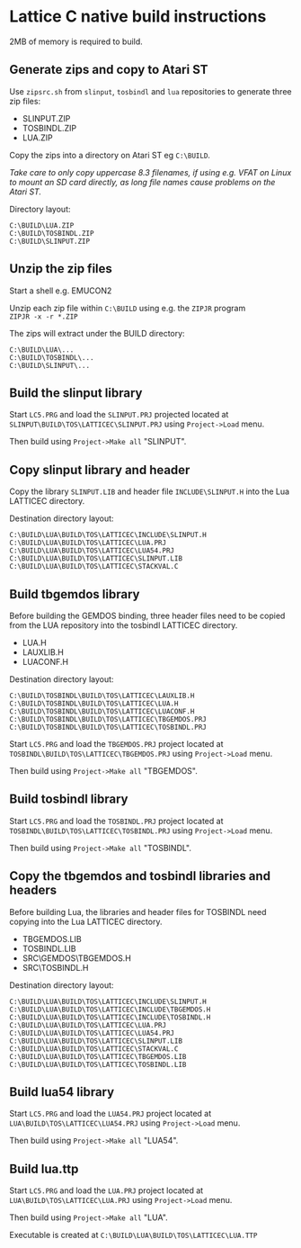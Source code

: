 # Lattice C native build instructions

2MB of memory is required to build.

## Generate zips and copy to Atari ST

Use `zipsrc.sh` from `slinput`, `tosbindl` and `lua` repositories to generate three zip files:
* SLINPUT.ZIP
* TOSBINDL.ZIP
* LUA.ZIP

Copy the zips into a directory on Atari ST eg `C:\BUILD`.

_Take care to only copy uppercase 8.3 filenames, if using e.g. VFAT on Linux to mount an SD card directly, as long file names cause problems on the Atari ST._

Directory layout:  
```
C:\BUILD\LUA.ZIP  
C:\BUILD\TOSBINDL.ZIP  
C:\BUILD\SLINPUT.ZIP  
```

## Unzip the zip files

Start a shell e.g. EMUCON2

Unzip each zip file within `C:\BUILD` using e.g. the `ZIPJR` program  
`ZIPJR -x -r *.ZIP`  

The zips will extract under the BUILD directory:
```
C:\BUILD\LUA\...  
C:\BUILD\TOSBINDL\...  
C:\BUILD\SLINPUT\...
```

## Build the slinput library

Start `LC5.PRG` and load the `SLINPUT.PRJ` projected located at `SLINPUT\BUILD\TOS\LATTICEC\SLINPUT.PRJ` using `Project->Load` menu.

Then build using `Project->Make all` "SLINPUT".

## Copy slinput library and header

Copy the library `SLINPUT.LIB` and header file `INCLUDE\SLINPUT.H` into the Lua LATTICEC directory.

Destination directory layout:
```
C:\BUILD\LUA\BUILD\TOS\LATTICEC\INCLUDE\SLINPUT.H  
C:\BUILD\LUA\BUILD\TOS\LATTICEC\LUA.PRJ  
C:\BUILD\LUA\BUILD\TOS\LATTICEC\LUA54.PRJ  
C:\BUILD\LUA\BUILD\TOS\LATTICEC\SLINPUT.LIB  
C:\BUILD\LUA\BUILD\TOS\LATTICEC\STACKVAL.C  
```

## Build tbgemdos library

Before building the GEMDOS binding, three header files need to be copied from the LUA repository into the tosbindl LATTICEC directory.
* LUA.H
* LAUXLIB.H
* LUACONF.H

Destination directory layout:
```
C:\BUILD\TOSBINDL\BUILD\TOS\LATTICEC\LAUXLIB.H
C:\BUILD\TOSBINDL\BUILD\TOS\LATTICEC\LUA.H
C:\BUILD\TOSBINDL\BUILD\TOS\LATTICEC\LUACONF.H
C:\BUILD\TOSBINDL\BUILD\TOS\LATTICEC\TBGEMDOS.PRJ
C:\BUILD\TOSBINDL\BUILD\TOS\LATTICEC\TOSBINDL.PRJ
```

Start `LC5.PRG` and load the `TBGEMDOS.PRJ` project located at `TOSBINDL\BUILD\TOS\LATTICEC\TBGEMDOS.PRJ` using `Project->Load` menu.

Then build using `Project->Make all` "TBGEMDOS".

## Build tosbindl library

Start `LC5.PRG` and load the `TOSBINDL.PRJ` project located at `TOSBINDL\BUILD\TOS\LATTICEC\TOSBINDL.PRJ` using `Project->Load` menu.

Then build using `Project->Make all` "TOSBINDL".

## Copy the tbgemdos and tosbindl libraries and headers

Before building Lua, the libraries and header files for TOSBINDL need copying into the Lua LATTICEC directory.

* TBGEMDOS.LIB
* TOSBINDL.LIB
* SRC\GEMDOS\TBGEMDOS.H
* SRC\TOSBINDL.H

Destination directory layout:
```
C:\BUILD\LUA\BUILD\TOS\LATTICEC\INCLUDE\SLINPUT.H  
C:\BUILD\LUA\BUILD\TOS\LATTICEC\INCLUDE\TBGEMDOS.H  
C:\BUILD\LUA\BUILD\TOS\LATTICEC\INCLUDE\TOSBINDL.H  
C:\BUILD\LUA\BUILD\TOS\LATTICEC\LUA.PRJ  
C:\BUILD\LUA\BUILD\TOS\LATTICEC\LUA54.PRJ  
C:\BUILD\LUA\BUILD\TOS\LATTICEC\SLINPUT.LIB  
C:\BUILD\LUA\BUILD\TOS\LATTICEC\STACKVAL.C  
C:\BUILD\LUA\BUILD\TOS\LATTICEC\TBGEMDOS.LIB  
C:\BUILD\LUA\BUILD\TOS\LATTICEC\TOSBINDL.LIB  
```

## Build lua54 library

Start `LC5.PRG` and load the `LUA54.PRJ` project located at `LUA\BUILD\TOS\LATTICEC\LUA54.PRJ` using `Project->Load` menu.

Then build using `Project->Make all` "LUA54".

## Build lua.ttp

Start `LC5.PRG` and load the `LUA.PRJ` project located at `LUA\BUILD\TOS\LATTICEC\LUA.PRJ` using `Project->Load` menu.

Then build using `Project->Make all` "LUA".

Executable is created at `C:\BUILD\LUA\BUILD\TOS\LATTICEC\LUA.TTP`  
